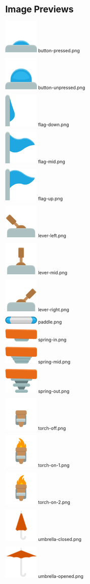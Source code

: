 # Image Previews

<img src="button-pressed.png" width="100" /> button-pressed.png<br>

<img src="button-unpressed.png" width="100" /> button-unpressed.png<br>

<img src="flag-down.png" width="100" /> flag-down.png<br>

<img src="flag-mid.png" width="100" /> flag-mid.png<br>

<img src="flag-up.png" width="100" /> flag-up.png<br>

<img src="lever-left.png" width="100" /> lever-left.png<br>

<img src="lever-mid.png" width="100" /> lever-mid.png<br>

<img src="lever-right.png" width="100" /> lever-right.png<br>

<img src="paddle.png" width="100" /> paddle.png<br>

<img src="spring-in.png" width="100" /> spring-in.png<br>

<img src="spring-mid.png" width="100" /> spring-mid.png<br>

<img src="spring-out.png" width="100" /> spring-out.png<br>

<img src="torch-off.png" width="100" /> torch-off.png<br>

<img src="torch-on-1.png" width="100" /> torch-on-1.png<br>

<img src="torch-on-2.png" width="100" /> torch-on-2.png<br>

<img src="umbrella-closed.png" width="100" /> umbrella-closed.png<br>

<img src="umbrella-opened.png" width="100" /> umbrella-opened.png<br>

